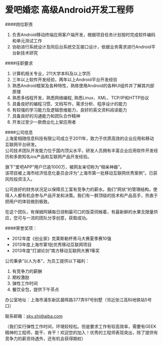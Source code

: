 爱吧婚恋 高级Android开发工程师
==========  
  
####岗位职责  
1. 负责Android移动终端应用客户端开发，根据项目任务计划按时完成软件编码和单元测试工作  
2. 协助进行系统设计及同后台系统交互接口设计，依据业务需求进行Android平台新技术研究  

####任职要求  
1. 计算机相关专业，211大学本科及以上学历  
2. 三年以上软件开发经验，两年以上Android平台开发经验  
3. 熟悉Android框架及各种特性，熟练使用Android的各种UI组件并了解其内部原理  
4. 熟悉多线程开发，熟悉网络编程, 熟悉Linux、XML、TCP/IP和HTTP协议  
5. 具备良好的编程习惯、文档写作，需求分析、程序设计的能力  
6. 有较强的学习能力及逻辑思维能力，良好的英文资料阅读能力  
7. 具备良好的沟通能力和团队合作精神  
8. 开发过至少一款商业化上架应用者  
  
####公司信息   
上海爱相随信息科技有限公司成立于2011年，致力于优质高效的企业应用和移动互联网平台研发。  
公司技术团队开发能力位于国内顶尖水平，研发人员拥有丰富企业应用软件开发经历和多款知名ios产品和互联网产品开发经验。  

旗下“爱吧APP”用户已逾1000万，被网友亲切称为“相亲神器”。  
该项目被上海市经济信息化委员会评为“上海市第一批移动互联网优秀案例”。已获风险投资注入。  

公司良好的财务状况足以保障员工富有竞争力的薪水。我们“网状“的管理结构，使得人人都有机会参与产品开发和决策。我们有一群顶级的技术和产品高手，热衷于把用户的体验做到极致。  
    
在这个团队，有保姆阿姨每日烧制最可口的饭菜伺候着，有最新鲜的水果无限量供应，您可与一流的团队分享创意，获取成功。  
 
####荣誉奖项：  
- 2012年度《创业家》克莱斯勒杯黑马大赛夏季赛10强  
- 2013年度上海市第1批优秀移动互联网项目  
- 2013年度“灯湖论剑”南方移动互联网大赛1等奖  

公司秉承“以人为本”，为员工提供以下福利：  
1. 有竞争力的薪酬  
2. 期权激励  
3. 弹性工作时间  
4. 餐饮全包，提供下午茶点  
   
办公室地址：上海市浦东新区晨晖路377弄97号别墅（邻近张江高科地铁站5号口）  

联系邮箱：[sky.shi@aiba.com](mailto:sky.shi@aiba.com)   

（我们实行弹性工作时间，环境较轻松。但是要求工作有较高效率，需要有GEEK精神的工程师，能干、肯干！欢迎您的加入！优秀的工程师表现突出，除了提供有竞争力的薪资待遇外，还有机会获得期权）  